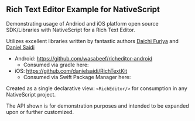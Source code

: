 ## Rich Text Editor Example for NativeScript

Demonstrating usage of Andriod and iOS platform open source SDK/Libraries with NativeScript for a Rich Text Editor.

Utilizes excellent libraries written by fantastic authors [Daichi Furiya](https://github.com/wasabeef) and [Daniel Saidi](https://github.com/danielsaidi)
- Android: https://github.com/wasabeef/richeditor-android
  - Consumed via gradle here: 
- iOS: https://github.com/danielsaidi/RichTextKit
  - Consumed via Swift Package Manager here: 

Created as a single declarative view: `<RichEditor/>` for consumption in any NativeScript project.

The API shown is for demonstration purposes and intended to be expanded upon or further customized.